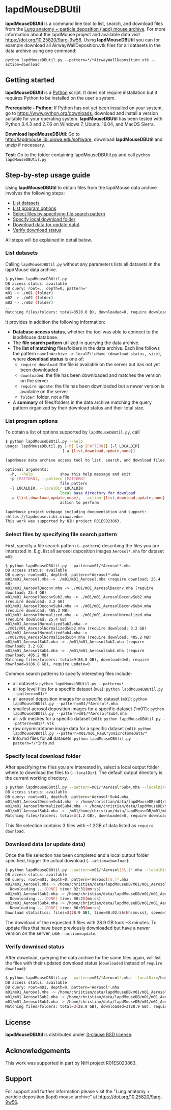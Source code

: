 # lapdMouseDBUtil

**lapdMouseDBUtil** is a command line tool to list, search, and download files
from the
[Lung anatomy + particle deposition (lapd) mouse archive](https://doi.org/10.25820/9arg-9w56).
For more information about the lapdMouse project and available data visit
<https://doi.org/10.25820/9arg-9w56>. Using **lapdMouseDBUtil**
you can for example download all AirwayWallDeposition.vtk files for all datasets
in the data archive using one command:

`python lapdMouseDBUtil.py --pattern=*/*AirwayWallDeposition.vtk --action=download`

## Getting started

**lapdMouseDBUtil** is a [Python](https://www.python.org/download) script. It
does not require installation but it requires Python to be installed on the
user's system.

**Prerequisite - Python**: If Python has not yet been installed on your system, go
to <https://www.python.org/downloads>, download and install a version suitable
for your operating system. **lapdMouseDBUtil** has been tested with Python 3.4.3
and 2.7.6 on Windows 7, Ubuntu 16.04, and MacOS Sierra.

**Download lapdMouseDBUtil**: Go to <http://lapdmouse.iibi.uiowa.edu/software>,
download **lapdMouseDBUtil** and unzip if necessary.

**Test**: Go to the folder containing lapdMouseDBUtil.py and call
`python lapdMouseDBUtil.py`

## Step-by-step usage guide

Using **lapdMouseDBUtil** to obtain files from the lapdMouse data archive involves
the following steps:

  - [List datasets](#listdatasets)
  - [List program options](#listprogramoptions)
  - [Select files by specifying file search pattern](#selectfilesbyspecifyingfilesearchpattern)
  - [Specify local download folder](#specifylocaldownloadfolder)
  - [Download data (or update data)](#downloaddataorupdatedata)
  - [Verify download status](#verifydownloadstatus)

All steps will be explained in detail below.

### List datasets

Calling `lapdMouseDBUtil.py` without any parameters lists all datasets in the
lapdMouse data archive.

```sh
$ python lapdMouseDBUtil.py
DB access status: available
DB query: root=., depth=0, pattern=*
m01 -> ./m01 (folder)
m02 -> ./m02 (folder)
m03 -> ./m03 (folder)
...
Matching files/folders: total=35(0.0 B), downloaded=0, require download=35(0.0 B), require update=0
```

It provides in addition the following information:

  * **Database access status**, whether the tool was able to connect to the
    lapdMouse  database.
  * The **file search pattern** utilized in querying the data archive.
  * The **list of matching** files/folders in the data archive. Each line follows
    the pattern `nameInArchive -> localFileName (download status, size)`,
    where **download status** is one of:
      * `require download`: the file is available on the server but has not yet
        been downloaded
      * `downloaded`: the file has been downloaded and matches the version on the
        server
      * `require update`: the file has been downloaded but a newer version
        is available on the server
      * `folder`: folder, not a file
  * A **summary** of files/folders in the data archive matching the query pattern
    organized by their download status and their total size.

### List program options

To obtain a list of options supported by `lapdMouseDBUtil.py`, call

```sh
$ python lapdMouseDBUtil.py --help
usage: lapdMouseDBUtil.py [-h] [-p [PATTERN]] [-l LOCALDIR]
                         [-a {list,download,update,none}]

lapdMouse data archive access tool to list, search, and download files.

optional arguments:
  -h, --help            show this help message and exit
  -p [PATTERN], --pattern [PATTERN]
                        file pattern
  -l LOCALDIR, --localDir LOCALDIR
                        local base directory for download
  -a {list,download,update,none}, --action {list,download,update,none}
                        action to perform

lapdMouse project webpage including documentation and support:
<https://lapdmouse.iibi.uiowa.edu>
This work was supported by NIH project R01ES023863.
```

### Select files by specifying file search pattern
First, specify a file search pattern (`--pattern`) describing the files you
are interested in. E.g. list all aerosol deposition images `Aerosol*.mha` for
dataset `m01`:

```
$ python lapdMouseDBUtil.py --pattern=m01/*Aerosol*.mha
DB access status: available
DB query: root=m01, depth=0, pattern=*Aerosol*.mha
m01/m01_Aerosol.mha -> ./m01/m01_Aerosol.mha (require download; 25.4 GB)
m01/m01_AerosolDeconv.mha -> ./m01/m01_AerosolDeconv.mha (require download; 25.4 GB)
m01/m01_AerosolDeconvSub2.mha -> ./m01/m01_AerosolDeconvSub2.mha (require download; 3.2 GB)
m01/m01_AerosolDeconvSub4.mha -> ./m01/m01_AerosolDeconvSub4.mha (require download; 405.2 MB)
m01/m01_AerosolNormalized.mha -> ./m01/m01_AerosolNormalized.mha (require download; 25.4 GB)
m01/m01_AerosolNormalizedSub2.mha -> ./m01/m01_AerosolNormalizedSub2.mha (require download; 3.2 GB)
m01/m01_AerosolNormalizedSub4.mha -> ./m01/m01_AerosolNormalizedSub4.mha (require download; 405.2 MB)
m01/m01_AerosolSub2.mha -> ./m01/m01_AerosolSub2.mha (require download; 3.2 GB)
m01/m01_AerosolSub4.mha -> ./m01/m01_AerosolSub4.mha (require download; 405.2 MB)
Matching files/folders: total=9(86.8 GB), downloaded=0, require download=9(86.8 GB), require update=0
```

Common search patterns to specify interesting files include:

  * all datasets: `python lapdMouseDBUtil.py --pattern=*`
  * all top level files for a specific dataset (`m01`): `python lapdMouseDBUtil.py --pattern=m01/*`
  * all aerosol deposition images for a specific dataset (`m01`): `python lapdMouseDBUtil.py --pattern=m01/*Aerosol*.mha`
  * smallest aerosol deposition images for a specific dataset ('m01'): `python lapdMouseDBUtil.py --pattern=m01/*Aerosol*Sub4.mha`
  * all .vtk meshes for a specific dataset (`m01`): `python lapdMouseDBUtil.py --pattern=m01/*.vtk`
  * raw cryomicrotome image data for a specific dataset (`m01`): `python lapdMouseDBUtil.py --pattern=m01/m01_RawCryomicrotomeData/*`
  * Info.md files for **all** datasets: `python lapdMouseDBUtil.py --pattern=*/*Info.md`

### Specify local download folder

After specifying the files you are interested in, select a local output folder
where to download the files to (`--localDir`). The default output
directory is the current working directory.

```sh
$ python lapdMouseDBUtil.py --pattern=m01/*Aerosol*Sub4.mha --localDir=/home/christian/data/lapdMouseDB
DB access status: available
DB query: root=m01, depth=0, pattern=*Aerosol*Sub4.mha
m01/m01_AerosolDeconvSub4.mha -> /home/christian/data/lapdMouseDB/m01/m01_AerosolDeconvSub4.mha (require download; 405.2 MB)
m01/m01_AerosolNormalizedSub4.mha -> /home/christian/data/lapdMouseDB/m01/m01_AerosolNormalizedSub4.mha (require download; 405.2 MB)
m01/m01_AerosolSub4.mha -> ./m01/home/christian/data/lapdMouseDB/m01/m01_AerosolSub4.mha (require download; 405.2 MB)
Matching files/folders: total=3(1.2 GB), downloaded=0, require download=3(1.2 GB), require update=0
```

This file selection contains 3 files with ~1.2GB of data listed as `require download`.

### Download data (or update data)

Once the file selection has been completed and a local output folder specified,
trigger the actual download (`--action=download`):

```sh
$ python lapdMouseDBUtil.py --pattern=m01/*Aerosol[S\.]*.mha --localDir=/home/christian/data/lapdMouseDB --operation=download
DB access status: available
DB query: root=m01, depth=0, pattern=*Aerosol[S.]*.mha
m01/m01_Aerosol.mha -> /home/christian/data/lapdMouseDB/m01/m01_Aerosol.mha (require download; 25.4 GB)
  Downloading ...[DONE] time: 02:31(mm:ss)
m01/m01_AerosolSub2.mha -> /home/christian/data/lapdMouseDB/m01/m01_AerosolSub2.mha (require download; 3.2 GB)
  Downloading ...[DONE] time: 00:21(mm:ss)
m01/m01_AerosolSub4.mha -> /home/christian/data/lapdMouseDB/m01/m01_AerosolSub4.mha (require download; 405.2 MB)
  Downloading ...[DONE] time: 00:03(mm:ss)
Download statistics: files=3(28.9 GB), time=00:02:56(hh:mm:ss), speed=167.8 MB/second
```

The download of the requested 3 files with 28.9 GB took ~3 minutes. To update
files that have been previously downloaded but have a newer version on the
server, use `--action=update`.

### Verify download status

After download, querying the data archive for the same files again, will list the
files with their updated download status (`downloaded` instead of `require
download`):

```sh
$ python lapdMouseDBUtil.py --pattern=m01/*Aerosol*.mha --localDir=/home/christian/data/lapdMouseDB
DB access status: available
DB query: root=m01, depth=0, pattern=*Aerosol*.mha
m01/m01_Aerosol.mha -> /home/christian/data/lapdMouseDB/m01/m01_Aerosol.mha (downloaded; 25.4 GB)
m01/m01_AerosolSub2.mha -> /home/christian/data/lapdMouseDB/m01/m01_AerosolSub2.mha (downloaded; 3.2 GB)
m01/m01_AerosolSub4.mha -> /home/christian/data/lapdMouseDB/m01/m01_AerosolSub4.mha (downloaded; 405.2 MB)
Matching files/folders: total=3(28.9 GB), downloaded=3(28.9 GB), require download=0, require update=0
```

## License

**lapdMouseDBUtil** is distributed under [3-clause BSD license](LICENSE.txt).

## Acknowledgements

This work was supported in part by NIH project R01ES023863.

## Support

For support and further information please visit the
"Lung anatomy + particle deposition (lapd) mouse archive"
at <https://doi.org/10.25820/9arg-9w56>.

